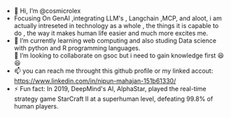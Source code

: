 - 👋 Hi, I’m @cosmicrolex
- Focusing On GenAI ,integrating LLM's , Langchain ,MCP, and aloot, i am actually intreseted in technology as a whole , the things it is capable to do , the way it makes human life easier and much more excites me.  
- 🌱 I’m currently learning web computing and also studing Data science with python and R programming languages.   
 💞️ I’m looking to collaborate on gsoc but i need to gain knowledge first 😆😆
- 📫 you can reach me throught this github profile or my linked accout: https://www.linkedin.com/in/nipun-mahajan-151b61330/
- ⚡ Fun fact: In 2019, DeepMind's AI, AlphaStar, played the real-time strategy game StarCraft II at a superhuman level, defeating 99.8% of human players.

<!---
cosmicrolex/cosmicrolex is a ✨ special ✨ repository because its `README.md` (this file) appears on your GitHub profile.
You can click the Preview link to take a look at your changes.
--->
